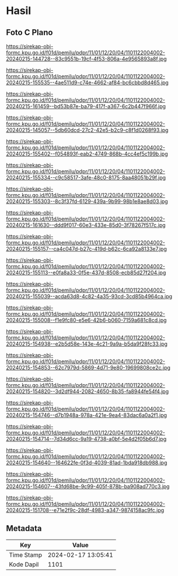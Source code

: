 # Hasil

## Foto C Plano

https://sirekap-obj-formc.kpu.go.id/f01d/pemilu/pdpr/11/01/12/20/04/1101122004002-20240215-144728--83c9551b-19cf-4f53-806a-4e9565893a8f.jpg

https://sirekap-obj-formc.kpu.go.id/f01d/pemilu/pdpr/11/01/12/20/04/1101122004002-20240215-155535--4ae511d9-c74e-4662-af84-bc6cbbd8d465.jpg

https://sirekap-obj-formc.kpu.go.id/f01d/pemilu/pdpr/11/01/12/20/04/1101122004002-20240215-161459--bd53b87e-ba79-417f-a367-6c2b447f966f.jpg

https://sirekap-obj-formc.kpu.go.id/f01d/pemilu/pdpr/11/01/12/20/04/1101122004002-20240215-145057--5db60dcd-27c2-42e5-b2c9-c8f1d0268f93.jpg

https://sirekap-obj-formc.kpu.go.id/f01d/pemilu/pdpr/11/01/12/20/04/1101122004002-20240215-155402--f054893f-eab2-4749-868b-4cc4ef5c199b.jpg

https://sirekap-obj-formc.kpu.go.id/f01d/pemilu/pdpr/11/01/12/20/04/1101122004002-20240215-155334--c9c58517-3afe-48c0-8175-8aa48051b29f.jpg

https://sirekap-obj-formc.kpu.go.id/f01d/pemilu/pdpr/11/01/12/20/04/1101122004002-20240215-155303--8c3f37fd-6129-439a-9b99-98b1e8ae8d03.jpg

https://sirekap-obj-formc.kpu.go.id/f01d/pemilu/pdpr/11/01/12/20/04/1101122004002-20240215-161630--ddd9f017-60e3-433e-85d0-3f78267f517c.jpg

https://sirekap-obj-formc.kpu.go.id/f01d/pemilu/pdpr/11/01/12/20/04/1101122004002-20240215-155157--ca4c047d-b27c-419d-b62c-6ca92a8133e7.jpg

https://sirekap-obj-formc.kpu.go.id/f01d/pemilu/pdpr/11/01/12/20/04/1101122004002-20240215-155113--e0fa8a33-0f5e-437d-8508-ecb85d27f204.jpg

https://sirekap-obj-formc.kpu.go.id/f01d/pemilu/pdpr/11/01/12/20/04/1101122004002-20240215-155039--acda63d8-4c82-4a35-93cd-3cd85b4964ca.jpg

https://sirekap-obj-formc.kpu.go.id/f01d/pemilu/pdpr/11/01/12/20/04/1101122004002-20240215-155008--f1e9fc80-e5e6-42b6-b060-7159a681c8cd.jpg

https://sirekap-obj-formc.kpu.go.id/f01d/pemilu/pdpr/11/01/12/20/04/1101122004002-20240215-154938--e2b5d58e-143e-4c21-9a9a-b5da9f28fc33.jpg

https://sirekap-obj-formc.kpu.go.id/f01d/pemilu/pdpr/11/01/12/20/04/1101122004002-20240215-154853--62c7979d-5869-4d71-9e80-19699808ce2c.jpg

https://sirekap-obj-formc.kpu.go.id/f01d/pemilu/pdpr/11/01/12/20/04/1101122004002-20240215-154820--3d2df944-2082-4650-8b35-fa8944fe54f4.jpg

https://sirekap-obj-formc.kpu.go.id/f01d/pemilu/pdpr/11/01/12/20/04/1101122004002-20240215-154746--d7b1948a-978a-421e-9ea4-83dac6a0a2f1.jpg

https://sirekap-obj-formc.kpu.go.id/f01d/pemilu/pdpr/11/01/12/20/04/1101122004002-20240215-154714--7d34d6cc-9a19-4738-a0bf-5e4d2f05b6d7.jpg

https://sirekap-obj-formc.kpu.go.id/f01d/pemilu/pdpr/11/01/12/20/04/1101122004002-20240215-154640--164622fe-0f3d-4039-81ad-1bda918db988.jpg

https://sirekap-obj-formc.kpu.go.id/f01d/pemilu/pdpr/11/01/12/20/04/1101122004002-20240215-154607--43fd68be-9c99-405f-878b-ba908ad770c3.jpg

https://sirekap-obj-formc.kpu.go.id/f01d/pemilu/pdpr/11/01/12/20/04/1101122004002-20240215-151708--e71e2f9c-28df-4983-a347-9874158ac9fc.jpg


## Metadata

| Key        | Value               |
| ---------- | ------------------- |
| Time Stamp | 2024-02-17 13:05:41 |
| Kode Dapil | 1101                |



